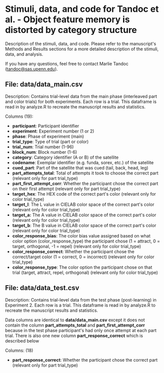 # Stimuli, data, and code for Tandoc et al. - Object feature memory is distorted by category structure

Description of the stimuli, data, and code. Please refer to the manuscript's Methods and Results sections for a more detailed description of the stimuli, data, and analysis. 

If you have any questions, feel free to contact Marlie Tandoc (tandoc@sas.upenn.edu).

## File: data/data_main.csv
Description: Contains trial-level data from the main phase (interleaved part and color trials) for both experiments. Each row is a trial. This dataframe is read in by analyze.R to recreate the manuscript results and statistics.

Columns (19):
- **participant**: Participant identifier
- **experiment**: Experiment number (1 or 2)
- **phase**: Phase of experiment (main)
- **trial_type**: Type of trial (part or color)
- **trial_num**: Trial number (1-96)
- **block_num**: Block number (1-6)
- **category**: Category identifier (A or B) of the satellite 
- **codename**: Exemplar identifier (e.g. funda, sorex, etc.) of the satellite
- **cued_part**: Part of the satellite that was cued (tail, back, head, leg)
- **part_attempts_total**: Total of attempts it took to choose the correct part (relevant only for part trial_type)
- **part_first_attempt_corr**: Whether the participant chose the correct part on their first attempt (relevant only for part trial_type)
- **target_hex**: The HEX code of the correct part's color (relevant only for color trial_type)
- **target_l**: The L value in CIELAB color space of the correct part's color (relevant only for color trial_type)
- **target_a:** The A value in CIELAB color space of the correct part's color (relevant only for color trial_type)
- **target_b**: The B value in CIELAB color space of the correct part's color (relevant only for color trial_type)
- **color_response_bias**: The color bias value assigned based on what color option (color_response_type) the participant chose (1 = attract, 0 = target, orthogonal, -1 = repel) (relevant only for color trial_type)
- **color_response_correct**: Whether the participant chose the correct/target color (1 = correct, 0 = incorrect) (relevant only for color trial_type)
- **color_response_type**: The color option the participant chose on that trial (target, attract, repel, orthogonal) (relevant only for color trial_type)

## File: data/data_test.csv
Description: Contains trial-level data from the test phase (post-learning) in Experiment 2. Each row is a trial. This dataframe is read in by analyze.R to recreate the manuscript results and statistics.

Data columns are identical to **data/data_main.csv** except it does not contain the column **part_attempts_total** and **part_first_attempt_corr** because in the test phase participant's had only once attempt at each part trial. There is also one new column **part_response_correct** which is described below

Columns: (18) 
- **part_response_correct**: Whether the participant chose the correct part (relevant only for part trial_type)



